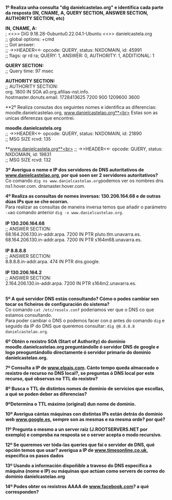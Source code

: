 **1º Realiza unha consulta "dig danielcastelao.org" e identifica cada parte da resposta (IN, CNAME, A, QUERY SECTION, ANSWER SECTION, AUTHORITY SECTION, etc)**<br>

**IN, CNAME, A:**<br>
; <<>> DiG 9.18.28-0ubuntu0.22.04.1-Ubuntu <<>> danielcastela.org<br>
;; global options: +cmd<br>
;; Got answer:<br>
;; ->>HEADER<<- opcode: QUERY, status: NXDOMAIN, id: 45991<br>
;; flags: qr rd ra; QUERY: 1, ANSWER: 0, AUTHORITY: 1, ADDITIONAL: 1<br>

**QUERY SECTION:**<br>
;; Query time: 97 msec<br>

**AUTHORITY SECTION:**<br>
;; AUTHORITY SECTION:<br>
org.                    1800    IN      SOA     a0.org.afilias-nst.info.<br> 
hostmaster.donuts.email. 1728413625 7200 900 1209600 3600<br>

**2º Realiza consutas dos seguintes nomes e identifica as diferencias: moodle.danielcastelao.org, www.danielcastelao.org**<br>
Estas son as unicas diferenzas que encontrei.<br>

**moodle.danielcastela.org**<br>
;; ->>HEADER<<- opcode: QUERY, status: NXDOMAIN, id: 21890<br>
;; MSG SIZE  rcvd: 135<br>

**www.danielcastela.org**<br>
;; ->>HEADER<<- opcode: QUERY, status: NXDOMAIN, id: 19831<br>
;; MSG SIZE  rcvd: 132<br>

**3º Averigua o nome e IP dos servidores de DNS autoritativos de www.danielcastelao.org, por qué soen ser 2 servidores autoritativos?**<br>
Co comando `dig ns www.danielcastelao.org`podemos ver os nombres dns<br>
ns1.hover.com. dnsmaster.hover.com.<br>

**4º Realiza as consultas de nomes inversas: 130.206.164.68 e de outras dúas IPs que se che ocorran.**<br>
Para realizar as consultas de maneira inversa temos que añadir o parámetro `-x`ao comando anterior `dig -x www.danielcastelao.org`.<br><br>
**IP 130.206.164.68**<br>
;; ANSWER SECTION:<br>
68.164.206.130.in-addr.arpa. 7200 IN    PTR     pluto.tlm.unavarra.es.<br>
68.164.206.130.in-addr.arpa. 7200 IN    PTR     s164m68.unavarra.es.<br><br>
**IP 8.8.8.8**<br>
;; ANSWER SECTION:<br>
8.8.8.8.in-addr.arpa.   474     IN      PTR     dns.google.<br><br>
**IP 130.206.164.2**<br>
;; ANSWER SECTION:<br>
2.164.206.130.in-addr.arpa. 7200 IN     PTR     s164m2.unavarra.es.<br><br>

**5º A qué servidor DNS estás consultando? Cómo o podes cambiar sen tocar os ficheiros de configuración do sistema?**<br>
Co comando `cat /etc/resolv.conf` poderiamos ver que o DNS co que estamos consultando.<br>
Para poder cambiar o DNS o podemos facer con `@` antes do comando `dig` e seguido da IP do DNS que queremos consultar: `dig @8.8.8.8 danielcastelao.org`. <br>

**6º Obtén o rexistro SOA (Start of Authority) do dominio  moodle.danielcastelao.org preguntándolle ó servidor DNS de google e logo preoguntándollo directamente ó servidor primario do dominio danielcastelao.org.**<br>


**7º Consulta a IP de www.elpais.com. Cánto tempo queda almaceado o rexistro de recurso no DNS local?, se preguntas ó DNS local por este recurso, qué observas no TTL do rexistro?**<br>


**8º Busca o TTL de distintos nomes de dominio de servicios que escollas, a qué se poden deber as diferencias?**<br>


**9ºDetermina o TTL máximo (original) dun nome de dominio.**<br>


**10º Averigua cántas máquinas con distintas IPs están detrás do dominio web www.google.es, sempre son as mesmas e na mesma orde? por qué?**<br>


**11º Pregunta o mesmo a un server raiz (J.ROOTSERVERS.NET por exemplo) e comproba na resposta se o server acepta o modo recursivo.**<br>


**12º Se queremos ver tóda-las queries que fai o servidor de DNS, qué opción temos que usar? averigua a IP de www.timesonline.co.uk, especifica os pasos dados**<br>


**13º Usando a información dispoñible a traveso do DNS especifica a máquina (nome e IP) ou máquinas que actúan como servers de correo do dominio danielcastelao.org**<br>


**14º Podes obter os rexistros AAAA de www.facebook.com? a qué corresponden?**

